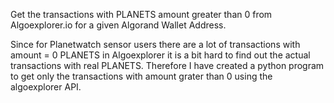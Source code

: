 Get the transactions with PLANETS amount greater than 0 from Algoexplorer.io for a given Algorand Wallet Address.

Since for Planetwatch sensor users there are a lot of transactions with amount = 0 PLANETS in Algoexplorer it is a bit hard to find out the actual transactions with real PLANETS. Therefore I have created a python program to get only the transactions with amount grater than 0 using the algoexplorer API.
